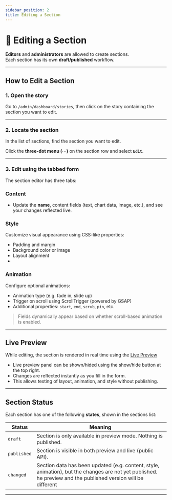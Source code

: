 ```yaml
---
sidebar_position: 2
title: Editing a Section
---
```


# 📝 Editing a Section

**Editors** and **administrators** are allowed to create sections.  
Each section has its own **draft/published** workflow.

---

## How to Edit a Section

### 1. Open the story

Go to `/admin/dashboard/stories`, then click on the story containing the section you want to edit.

---

### 2. Locate the section

In the list of sections, find the section you want to edit.

Click the **three-dot menu (···)** on the section row and select **`Edit`**.

---

### 3. Edit using the tabbed form

The section editor has three tabs:

### Content

- Update the **name**, content fields (text, chart data, image, etc.), and see your changes reflected live.

### Style

Customize visual appearance using CSS-like properties:

- Padding and margin
- Background color or image
- Layout alignment
- 
### Animation


Configure optional animations:

- Animation type (e.g. fade in, slide up)
- Trigger on scroll using ScrollTrigger (powered by GSAP)
- Additional properties: `start`, `end`, `scrub`, `pin`, etc.

> Fields dynamically appear based on whether scroll-based animation is enabled.

---

## Live Preview

While editing, the section is rendered in real time using the [Live Preview](./preview) 

- Live preview panel can be shown/hided using the show/hide button at the top right.
- Changes are reflected instantly as you fill in the form.
- This allows testing of layout, animation, and style without publishing.

---

## Section Status

Each section has one of the following **states**, shown in the sections list:

| Status     | Meaning                                                                 |
|------------|-------------------------------------------------------------------------|
| `draft`    | Section is only available in preview mode. Nothing is published. |
| `published`| Section is visible in both preview and live (public API).              |
| `changed`  | Section data has been updated (e.g. content, style, animation), but the changes are not yet published. he preview and the published version will be different |

---